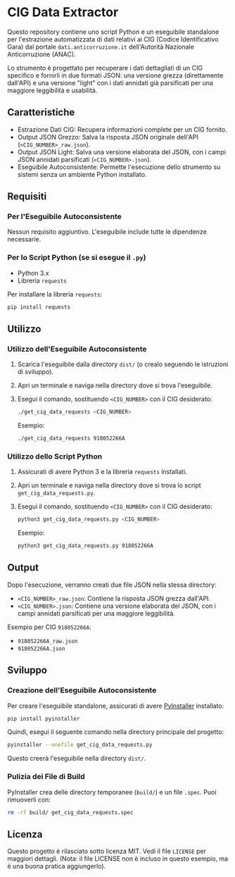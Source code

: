 # CIG Data Extractor

Questo repository contiene uno script Python e un eseguibile standalone per l'estrazione automatizzata di dati relativi ai CIG (Codice Identificativo Gara) dal portale `dati.anticorruzione.it` dell'Autorità Nazionale Anticorruzione (ANAC).

Lo strumento è progettato per recuperare i dati dettagliati di un CIG specifico e fornirli in due formati JSON: una versione grezza (direttamente dall'API) e una versione "light" con i dati annidati già parsificati per una maggiore leggibilità e usabilità.

## Caratteristiche

*   Estrazione Dati CIG: Recupera informazioni complete per un CIG fornito.
*   Output JSON Grezzo: Salva la risposta JSON originale dell'API (`<CIG_NUMBER>_raw.json`).
*   Output JSON Light: Salva una versione elaborata del JSON, con i campi JSON annidati parsificati (`<CIG_NUMBER>.json`).
*   Eseguibile Autoconsistente: Permette l'esecuzione dello strumento su sistemi senza un ambiente Python installato.

## Requisiti

### Per l'Eseguibile Autoconsistente

Nessun requisito aggiuntivo. L'eseguibile include tutte le dipendenze necessarie.

### Per lo Script Python (se si esegue il `.py`)

*   Python 3.x
*   Libreria `requests`

Per installare la libreria `requests`:

```bash
pip install requests
```

## Utilizzo

### Utilizzo dell'Eseguibile Autoconsistente

1.  Scarica l'eseguibile dalla directory `dist/` (o crealo seguendo le istruzioni di sviluppo).
2.  Apri un terminale e naviga nella directory dove si trova l'eseguibile.
3.  Esegui il comando, sostituendo `<CIG_NUMBER>` con il CIG desiderato:

    ```bash
    ./get_cig_data_requests <CIG_NUMBER>
    ```

    Esempio:

    ```bash
    ./get_cig_data_requests 918052266A
    ```

### Utilizzo dello Script Python

1.  Assicurati di avere Python 3 e la libreria `requests` installati.
2.  Apri un terminale e naviga nella directory dove si trova lo script `get_cig_data_requests.py`.
3.  Esegui il comando, sostituendo `<CIG_NUMBER>` con il CIG desiderato:

    ```bash
    python3 get_cig_data_requests.py <CIG_NUMBER>
    ```

    Esempio:

    ```bash
    python3 get_cig_data_requests.py 918052266A
    ```

## Output

Dopo l'esecuzione, verranno creati due file JSON nella stessa directory:

*   `<CIG_NUMBER>_raw.json`: Contiene la risposta JSON grezza dall'API.
*   `<CIG_NUMBER>.json`: Contiene una versione elaborata del JSON, con i campi annidati parsificati per una maggiore leggibilità.

Esempio per CIG `918052266A`:

*   `918052266A_raw.json`
*   `918052266A.json`

## Sviluppo

### Creazione dell'Eseguibile Autoconsistente

Per creare l'eseguibile standalone, assicurati di avere [PyInstaller](https://pyinstaller.org/) installato:

```bash
pip install pyinstaller
```

Quindi, esegui il seguente comando nella directory principale del progetto:

```bash
pyinstaller --onefile get_cig_data_requests.py
```

Questo creerà l'eseguibile nella directory `dist/`.

### Pulizia dei File di Build

PyInstaller crea delle directory temporanee (`build/`) e un file `.spec`. Puoi rimuoverli con:

```bash
rm -rf build/ get_cig_data_requests.spec
```

## Licenza

Questo progetto è rilasciato sotto licenza MIT. Vedi il file `LICENSE` per maggiori dettagli. (Nota: il file LICENSE non è incluso in questo esempio, ma è una buona pratica aggiungerlo).